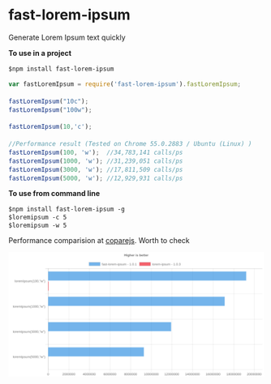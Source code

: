 # fast-lorem-ipsum
Generate Lorem Ipsum text quickly

**To use in a project**
```
$npm install fast-lorem-ipsum
```

```javascript
var fastLoremIpsum = require('fast-lorem-ipsum').fastLoremIpsum;

fastLoremIpsum("10c");
fastLoremIpsum("100w");

fastLoremIpsum(10,'c');

//Performance result (Tested on Chrome 55.0.2883 / Ubuntu (Linux) )
fastLoremIpsum(100, 'w');  //34,783,141 calls/ps
fastLoremIpsum(1000, 'w'); //31,239,051 calls/ps
fastLoremIpsum(3000, 'w'); //17,811,509 calls/ps
fastLoremIpsum(5000, 'w'); //12,929,931 calls/ps

```

**To use from command line**

```
$npm install fast-lorem-ipsum -g
$loremipsum -c 5
$loremipsum -w 5
```

Performance comparision at [coparejs](https://naturalintelligence.github.io/comparejs/?q=lorem-ipsum-vs-fast-lorem-ipsum). Worth to check

![benchmark lorem ipsum](assets/img/lorem-ipsum.png)